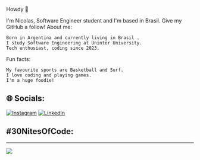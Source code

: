 Howdy 👋

I'm Nicolas, Software Engineer student and I'm based in Brasil. Give my GitHub a follow!
About me:

    Born in Argentina and currently living in Brasil .
    I study Software Engineering at Uninter University. 
    Tech enthusiast, coding since 2023.

Fun facts:

    My favourite sports are Basketball and Surf.
    I love coding and playing games.
    I'm a huge foodie!


## 🌐 Socials:
[![Instagram](https://img.shields.io/badge/Instagram-%23E4405F.svg?logo=Instagram&logoColor=white)](https://instagram.com/nilotachi) [![LinkedIn](https://img.shields.io/badge/LinkedIn-%230077B5.svg?logo=linkedin&logoColor=white)](https://www.linkedin.com/in/nicolas-saglio-rossini)

## #30NitesOfCode:
 
---

[![](https://visitcount.itsvg.in/api?id=nilotachi&icon=2&color=11)](https://visitcount.itsvg.in)

